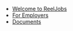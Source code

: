 
* [Welcome to ReelJobs](/)
* [For Employers](pages/for-employers.md)
* [Documents](pages/documents.md)